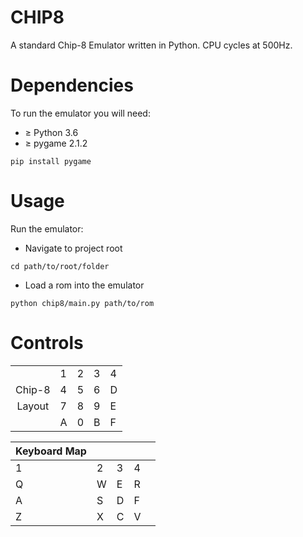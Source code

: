 # CHIP8
A standard Chip-8 Emulator written in Python. CPU cycles at 500Hz.

# Dependencies
To run the emulator you will need:
-  ≥ Python 3.6
-  ≥ pygame 2.1.2
```
pip install pygame
```

# Usage
Run the emulator:
-  Navigate to project root
```
cd path/to/root/folder
```
-  Load a rom into the emulator
```
python chip8/main.py path/to/rom
```

# Controls
|         |      |      |      |      |
|:-------:|------|------|------|------|
|         | 1    | 2    | 3    | 4    |
| Chip-8  | 4    | 5    | 6    | D    |
| Layout  | 7    | 8    | 9    | E    |
|         | A    | 0    | B    | F    |


| Keyboard Map  |      |      |      |      |
|---------------|------|------|------|------|
| 1             | 2    | 3    | 4    |      |
| Q             | W    | E    | R    |      |
| A             | S    | D    | F    |      |
| Z             | X    | C    | V    |      |
